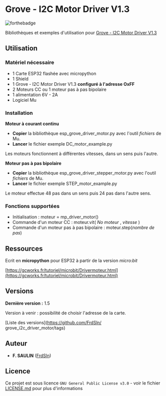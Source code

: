# Grove - I2C Motor Driver V1.3

![forthebadge](https://forthebadge.com/images/badges/made-with-python.svg)

Bibliothèques et exemples d'utilisation pour [Grove - I2C Motor Driver V1.3](https://wiki.seeedstudio.com/Grove-I2C_Motor_Driver_V1.3/)

## Utilisation

### Matériel nécessaire

- 1 Carte ESP32 flashée avec micropython
- 1 Shield
- 1 Grove - I2C Motor Driver V1.3  **configuré à l'adresse OxFF**
- 2 Moteurs CC ou 1 moteur pas à pas bipolaire
- 1 alimentation 6V - 2A
- Logiciel Mu

### Installation

**Moteur à courant continu**

- **Copier** la bibliothèque esp_grove_driver_motor.py avec l'outil _fichiers_ de Mu.
- **Lancer** le fichier exemple DC_motor_example.py

Les moteurs fonctionnent à différentes vitesses, dans un sens puis l'autre.

**Moteur pas à pas bipolaire**

- **Copier** la bibliothèque esp_grove_driver_stepper_motor.py avec l'outil _fichiers_ de Mu.
- **Lancer** le fichier exemple STEP_motor_example.py

Le moteur effectue 48 pas dans un sens puis 24 pas dans l'autre sens.

### Fonctions supportées

- Initialisation : moteur = mp_driver_motor()
- Commande d'un moteur CC : moteur.vit( _No moteur_ , _vitesse_ )
- Commande d'un moteur pas à pas bipolaire : moteur.step(_nombre de pas_)

## Ressources

Ecrit en **micropython** pour ESP32 à partir de la version _micro:bit_ 

[https://gcworks.fr/tutoriel/microbit/Drivermoteur.html](https://gcworks.fr/tutoriel/microbit/Drivermoteur.html)

## Versions

**Dernière version :** 1.5

Version à venir : possibilité de choisir l'adresse de la carte.

[Liste des versions](https://github.com/FrdSln/ grove_i2c_driver_motor/tags)

## Auteur

* **F. SAULIN** ([FrdSln](https://github.com/FrdSln))

## Licence

Ce projet est sous licence ``GNU General Public License v3.0`` - voir le fichier [LICENSE.md](LICENSE.md) pour plus d'informations
